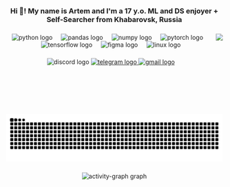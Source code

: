 <h3 align="center">Hi 👋! My name is Artem and I'm a 17 y.o. ML and DS enjoyer + Self-Searcher from Khabarovsk, Russia</h3>

###

<div align="center">
</div>

###

<img align="right" height="187" src="https://i.pinimg.com/originals/ae/31/d2/ae31d2ec20c4040b1b92f7202cf26e4b.gif"  />

###

<div align="center">
  <img src="https://img.shields.io/badge/Python-3776AB?logo=python&logoColor=white&style=for-the-badge" height="30" alt="python logo"  />
  <img width="12" />
  <img src="https://img.shields.io/badge/pandas-150458?logo=pandas&logoColor=white&style=for-the-badge" height="30" alt="pandas logo"  />
  <img width="12" />
  <img src="https://img.shields.io/badge/NumPy-013243?logo=numpy&logoColor=white&style=for-the-badge" height="30" alt="numpy logo"  />
  <img width="12" />
  <img src="https://img.shields.io/badge/PyTorch-EE4C2C?logo=pytorch&logoColor=white&style=for-the-badge" height="30" alt="pytorch logo"  />
  <img width="12" />
  <img src="https://img.shields.io/badge/TensorFlow-FF6F00?logo=tensorflow&logoColor=black&style=for-the-badge" height="30" alt="tensorflow logo"  />
  <img width="12" />
  <img src="https://img.shields.io/badge/Figma-F24E1E?logo=figma&logoColor=white&style=for-the-badge" height="30" alt="figma logo"  />
  <img width="12" />
  <img src="https://img.shields.io/badge/Linux-FCC624?logo=linux&logoColor=black&style=for-the-badge" height="30" alt="linux logo"  />
</div>

###

<div align="center">
  <img src="https://img.shields.io/static/v1?message=Discord&logo=discord&label=&color=7289DA&logoColor=white&labelColor=&style=flat" height="40" alt="discord logo"  />
  <a href="https://t.me/gotsaweq" target="_blank">
    <img src="https://img.shields.io/static/v1?message=Telegram&logo=telegram&label=&color=484848&logoColor=ffffff&labelColor=&style=flat" height="40" alt="telegram logo"  />
  </a>
  <a href="mailto:gotsawe@inbox.ru" target="_blank">
    <img src="https://img.shields.io/static/v1?message=Gmail&logo=gmail&label=&color=D14836&logoColor=white&labelColor=&style=flat" height="40" alt="gmail logo"  />
  </a>
</div>

###

<br clear="both">

<img src="https://raw.githubusercontent.com/gotsaweq/gotsaweq/output/snake.svg" alt="Snake animation" />

###

<div align="center">
  <img src="https://github-readme-activity-graph.vercel.app/graph?username=gotsaweq&radius=16&theme=react&area=true&order=5" height="300" alt="activity-graph graph"  />
</div>

###
